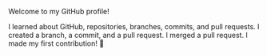 Welcome to my GitHub profile!

I learned about GitHub, repositories, branches, commits, and pull requests.
I created a branch, a commit, and a pull request.
I merged a pull request.
I made my first contribution! 🎉
